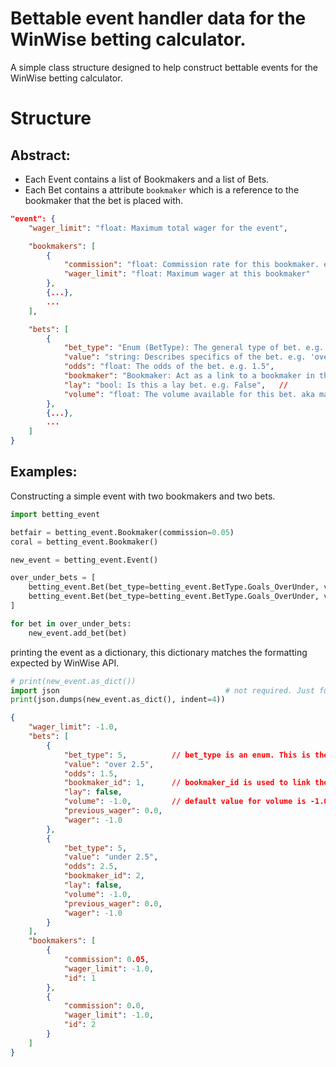 Bettable event handler data for the WinWise betting calculator.
===============================================================

A simple class structure designed to help construct bettable events for the WinWise betting calculator.

# Structure
Abstract:
-----------------
- Each Event contains a list of Bookmakers and a list of Bets.
- Each Bet contains a attribute `bookmaker` which is a reference to the bookmaker that the bet is placed with.

```json
"event": {
    "wager_limit": "float: Maximum total wager for the event",

    "bookmakers": [
        {
            "commission": "float: Commission rate for this bookmaker. e.g. 5% = 0.05",
            "wager_limit": "float: Maximum wager at this bookmaker"
        },
        {...},
        ...
    ],

    "bets": [
        {
            "bet_type": "Enum (BetType): The general type of bet. e.g. 'over_under'",
            "value": "string: Describes specifics of the bet. e.g. 'over 2.5'",
            "odds": "float: The odds of the bet. e.g. 1.5",
            "bookmaker": "Bookmaker: Act as a link to a bookmaker in the event.",
            "lay": "bool: Is this a lay bet. e.g. False",   //
            "volume": "float: The volume available for this bet. aka maximum wager."
        },
        {...},
        ...
    ]
}

```


Examples:
---------
Constructing a simple event with two bookmakers and two bets.

```python
import betting_event

betfair = betting_event.Bookmaker(commission=0.05)
coral = betting_event.Bookmaker()

new_event = betting_event.Event()

over_under_bets = [
    betting_event.Bet(bet_type=betting_event.BetType.Goals_OverUnder, value="over 2.5", odds=1.5, bookmaker=betfair, lay=False),
    betting_event.Bet(bet_type=betting_event.BetType.Goals_OverUnder, value="under 2.5", odds=2.5, bookmaker=coral, lay=False),
]

for bet in over_under_bets:
    new_event.add_bet(bet)

```

printing the event as a dictionary, this dictionary matches the formatting expected by WinWise API.
```python
# print(new_event.as_dict())
import json                                     # not required. Just for pretty printing
print(json.dumps(new_event.as_dict(), indent=4))

```

```json
{
    "wager_limit": -1.0,
    "bets": [
        {
            "bet_type": 5,          // bet_type is an enum. This is the enum value for 'Goals_OverUnder'
            "value": "over 2.5",
            "odds": 1.5,
            "bookmaker_id": 1,      // bookmaker_id is used to link the bet to a bookmaker in the event.
            "lay": false,
            "volume": -1.0,         // default value for volume is -1.0, meaning no limit to this bets size.
            "previous_wager": 0.0,
            "wager": -1.0
        },
        {
            "bet_type": 5,
            "value": "under 2.5",
            "odds": 2.5,
            "bookmaker_id": 2,
            "lay": false,
            "volume": -1.0,
            "previous_wager": 0.0,
            "wager": -1.0
        }
    ],
    "bookmakers": [
        {
            "commission": 0.05,
            "wager_limit": -1.0,
            "id": 1
        },
        {
            "commission": 0.0,
            "wager_limit": -1.0,
            "id": 2
        }
    ]
}
```